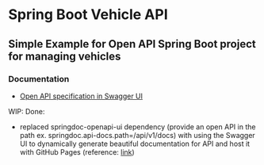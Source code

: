 # Spring Boot Vehicle API

## Simple Example for Open API  Spring Boot project for managing vehicles

### Documentation

* [Open API specification in Swagger UI](https://olenahryhorets.github.io/springboot-vehicle-api/)


WIP:
 Done:
  - replaced springdoc-openapi-ui dependency (provide an open API in the path ex. springdoc.api-docs.path=/api/v1/docs) 
with using the Swagger UI to dynamically generate beautiful documentation for API and host it with GitHub Pages 
(reference: [link](https://github.com/peter-evans/swagger-github-pages)) 